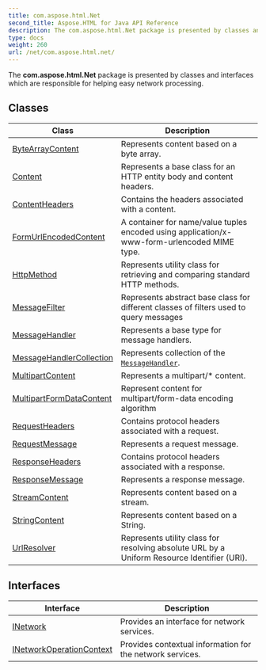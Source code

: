 ```yaml
---
title: com.aspose.html.Net
second_title: Aspose.HTML for Java API Reference
description: The com.aspose.html.Net package is presented by classes and interfaces which are responsible for helping easy network processing
type: docs
weight: 260
url: /net/com.aspose.html.net/
---
```

The **com.aspose.html.Net** package is presented by classes and interfaces which are responsible for helping easy network processing.

## Classes

| Class | Description |
| --- | --- |
| [ByteArrayContent](./bytearraycontent/) | Represents content based on a byte array. |
| [Content](./content/) | Represents a base class for an HTTP entity body and content headers. |
| [ContentHeaders](./contentheaders/) | Contains the headers associated with a content. |
| [FormUrlEncodedContent](./formurlencodedcontent/) | A container for name/value tuples encoded using application/x-www-form-urlencoded MIME type. |
| [HttpMethod](./httpmethod/) | Represents utility class for retrieving and comparing standard HTTP methods. |
| [MessageFilter](./messagefilter/) | Represents abstract base class for different classes of filters used to query messages |
| [MessageHandler](./messagehandler/) | Represents a base type for message handlers. |
| [MessageHandlerCollection](./messagehandlercollection/) | Represents collection of the [`MessageHandler`](../com.aspose.html.net/messagehandler/). |
| [MultipartContent](./multipartcontent/) | Represents a multipart/* content. |
| [MultipartFormDataContent](./multipartformdatacontent/) | Represent content for multipart/form-data encoding algorithm |
| [RequestHeaders](./requestheaders/) | Contains protocol headers associated with a request. |
| [RequestMessage](./requestmessage/) | Represents a request message. |
| [ResponseHeaders](./responseheaders/) | Contains protocol headers associated with a response. |
| [ResponseMessage](./responsemessage/) | Represents a response message. |
| [StreamContent](./streamcontent/) | Represents content based on a stream. |
| [StringContent](./Stringcontent/) | Represents content based on a String. |
| [UrlResolver](./urlresolver/) | Represents utility class for resolving absolute URL by a Uniform Resource Identifier (URI). |
## Interfaces

| Interface | Description |
| --- | --- |
| [INetwork](./inetwork/) | Provides an interface for network services. |
| [INetworkOperationContext](./inetworkoperationcontext/) | Provides contextual information for the network services. |
